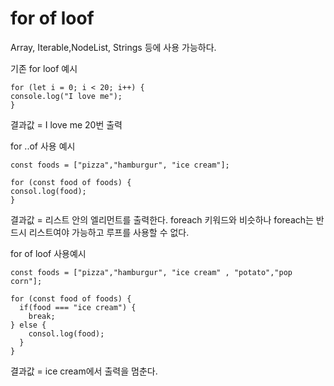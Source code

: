 # for of loof

Array, Iterable,NodeList, Strings 등에 사용 가능하다.

기존 for loof 예시
```
for (let i = 0; i < 20; i++) {
console.log("I love me");
}
```

결과값 = I love me 20번 출력

for ..of 사용 예시

```
const foods = ["pizza","hamburgur", "ice cream"];

for (const food of foods) {
consol.log(food);
}
```

결과값 = 리스트 안의 엘리먼트를 출력한다. foreach 키워드와 비슷하나 foreach는 반드시 리스트여야 가능하고 루프를 사용할 수 없다. 

for of loof 사용예시

```
const foods = ["pizza","hamburgur", "ice cream" , "potato","pop corn"];

for (const food of foods) {
  if(food === "ice cream") {
    break;
} else {
    consol.log(food); 
  }
}
```
결과값 = ice cream에서 출력을 멈춘다.
